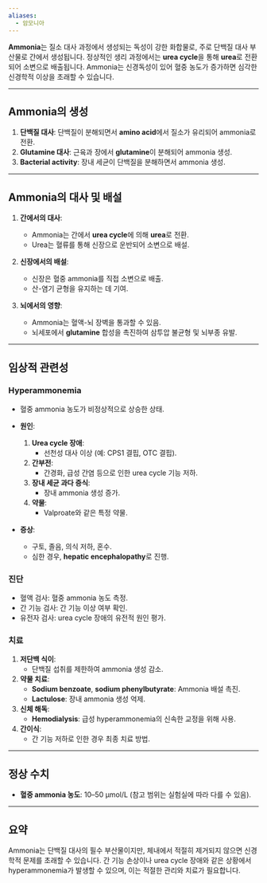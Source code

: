 ```yaml
---
aliases:
  - 암모니아
---
```

**Ammonia**는 질소 대사 과정에서 생성되는 독성이 강한 화합물로, 주로 단백질 대사 부산물로 간에서 생성됩니다. 정상적인 생리 과정에서는 **urea cycle**을 통해 **urea**로 전환되어 소변으로 배출됩니다. Ammonia는 신경독성이 있어 혈중 농도가 증가하면 심각한 신경학적 이상을 초래할 수 있습니다.

---

## Ammonia의 생성
1. **단백질 대사**: 단백질이 분해되면서 **amino acid**에서 질소가 유리되어 ammonia로 전환.
2. **Glutamine 대사**: 근육과 장에서 **glutamine**이 분해되어 ammonia 생성.
3. **Bacterial activity**: 장내 세균이 단백질을 분해하면서 ammonia 생성.

---

## Ammonia의 대사 및 배설
1. **간에서의 대사**:
   - Ammonia는 간에서 **urea cycle**에 의해 **urea**로 전환.
   - Urea는 혈류를 통해 신장으로 운반되어 소변으로 배설.
   
2. **신장에서의 배설**:
   - 신장은 혈중 ammonia를 직접 소변으로 배출.
   - 산-염기 균형을 유지하는 데 기여.

3. **뇌에서의 영향**:
   - Ammonia는 혈액-뇌 장벽을 통과할 수 있음.
   - 뇌세포에서 **glutamine** 합성을 촉진하여 삼투압 불균형 및 뇌부종 유발.

---

## 임상적 관련성
### **Hyperammonemia**
- 혈중 ammonia 농도가 비정상적으로 상승한 상태.
- **원인**:
  1. **Urea cycle 장애**:
     - 선천성 대사 이상 (예: CPS1 결핍, OTC 결핍).
  2. **간부전**:
     - 간경화, 급성 간염 등으로 인한 urea cycle 기능 저하.
  3. **장내 세균 과다 증식**:
     - 장내 ammonia 생성 증가.
  4. **약물**:
     - Valproate와 같은 특정 약물.

- **증상**:
  - 구토, 졸음, 의식 저하, 혼수.
  - 심한 경우, **hepatic encephalopathy**로 진행.

### **진단**
- 혈액 검사: 혈중 ammonia 농도 측정.
- 간 기능 검사: 간 기능 이상 여부 확인.
- 유전자 검사: urea cycle 장애의 유전적 원인 평가.

### **치료**
1. **저단백 식이**:
   - 단백질 섭취를 제한하여 ammonia 생성 감소.
2. **약물 치료**:
   - **Sodium benzoate**, **sodium phenylbutyrate**: Ammonia 배설 촉진.
   - **Lactulose**: 장내 ammonia 생성 억제.
3. **신체 해독**:
   - **Hemodialysis**: 급성 hyperammonemia의 신속한 교정을 위해 사용.
4. **간이식**:
   - 간 기능 저하로 인한 경우 최종 치료 방법.

---

## 정상 수치
- **혈중 ammonia 농도**: 10–50 µmol/L (참고 범위는 실험실에 따라 다를 수 있음).

---

## 요약
Ammonia는 단백질 대사의 필수 부산물이지만, 체내에서 적절히 제거되지 않으면 신경학적 문제를 초래할 수 있습니다. 간 기능 손상이나 urea cycle 장애와 같은 상황에서 hyperammonemia가 발생할 수 있으며, 이는 적절한 관리와 치료가 필요합니다.
